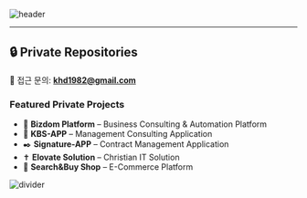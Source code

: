 ![header](https://capsule-render.vercel.app/api?type=waving&color=gradient&height=300&section=header&text=💡Passionate%20about%20Web,%20Cloud,%20and%20Automation&fontSize=30)

<!-- ## 🤔 Github Stats
[![Heedong's GitHub stats](https://github-readme-stats.vercel.app/api?username=heedongkang)](https://github.com/anuraghazra/github-readme-stats)

 [![Top Langs](https://github-readme-stats.vercel.app/api/top-langs/?username=heedongkang)](https://github.com/anuraghazra/github-readme-stats)
-->
---

## 🔒 Private Repositories
📩 접근 문의: **khd1982@gmail.com**

### Featured Private Projects
- 🚀 **Bizdom Platform** – Business Consulting & Automation Platform  
- 📱 **KBS-APP** – Management Consulting Application
- ✒️ **Signature-APP** – Contract Management Application
- ✝️ **Elovate Solution** – Christian IT Solution  
- 🛒 **Search&Buy Shop** – E-Commerce Platform  

![divider](https://capsule-render.vercel.app/api?type=rect&color=gradient&height=2&section=footer)
